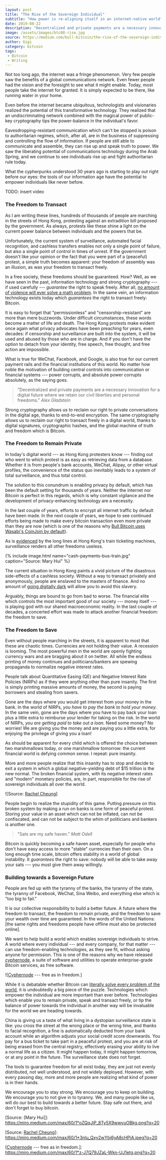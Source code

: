 ```yaml
---
layout: post
title: "The Rise of the Sovereign Individual"
subtitle: "How power is re-aligning itself in an internet-native world"
date: 2019-08-22
description: "Decentralized and private payments are a necessary innovation for a digital future where we retain our civil liberties and personal freedoms."
image: /assets/images/btc08-rise.jpg
source: https://medium.com/bull-bitcoin/the-rise-of-the-sovereign-individual-2201eee82f00
author: Gigi
category: bitcoin
tags:
 - Bitcoin
 - Writing
---
```


Not too long ago, the internet was a fringe phenomenon. Very few people
saw the benefits of a global communications network. Even fewer people
had the vision and the foresight to see what it might enable. Today,
most people take the internet for granted. It is simply expected to be
there, like running water in your home.

Even before the internet became ubiquitous, technologists and
visionaries realized the potential of this transformative technology.
They realized that an undiscriminating network combined with the magical
power of public-key cryptography tips the power-balance in the
individual's favor.

Eavesdropping-resistant communication which can't be stopped is poison
to authoritarian regimes, which, after all, are in the business of
suppressing and controlling the flow of information. If people are still
able to communicate and assemble, they can rise up and speak truth to
power. We saw the liberating potential of communications technology
during the Arab Spring, and we continue to see individuals rise up and
fight authoritarian rule today.

What the cypherpunks understood 30 years ago is starting to play out
right before our eyes: the tools of our information age have the
potential to empower individuals like never before.

TODO: insert video

### The Freedom to Transact

As I am writing these lines, hundreds of thousands of people are
marching in the streets of Hong Kong, protesting against an extradition
bill proposed by the government. As always, protests like these shine a
light on the current power balance between individuals and the powers
that be.

Unfortunately, the current system of surveillance, automated facial
recognition, and cashless transfers enables not only a single point of
failure, but also a single point of control in times of unrest. If the
government doesn't like your opinion or the fact that you were part of a
(peaceful) protest, a simple truth becomes apparent: your freedom of
assembly was an illusion, as was your freedom to transact freely.

In a free society, these freedoms should be guaranteed. How? Well, as we have
seen in the past, information technology and strong cryptography --- if used
carefully --- *guarantee* the right to speak freely. After all, [no amount of
violence will ever solve a math problem][math-problem]. In the same vein, an
information technology exists today which *guarantees* the right to transact
freely: Bitcoin.

It is easy to forget that "permissionless" and "censorship-resistant"
are more than mere buzzwords. Under difficult circumstances, these words
become a matter of life and death. The Hong Kong protests make evident
once again what privacy advocates have been preaching for years, even
decades: if censorship and surveillance are built into the system, it
will be used and abused by those who are in charge. And if you don't
have the option to detach from your identity, free speech, free thought,
and free action are impossible.

What is true for WeChat, Facebook, and Google, is also true for our
current payment rails and the financial institutions of this world. No
matter how noble the motivation of building central controls into
communication or financial systems --- power corrupts, and absolute
power corrupts absolutely, as the saying goes.

> "Decentralized and private payments are a necessary innovation for a
> digital future where we retain our civil liberties and personal
> freedoms."
> <cite>Alex Gladstein</cite>

Strong cryptography allows us to reclaim our right to private
conversations in the digital age, thanks to end-to-end encryption. The
same cryptography allows us to reclaim our right to transact freely in a
digital world, thanks to digital signatures, cryptographic hashes, and
the global machine of truth and freedom which is Bitcoin.

### The Freedom to Remain Private

In today's digital world --- as Hong Kong protesters know --- finding
out who went to which protest is as easy as retrieving data from a
database. Whether it is from people's bank accounts, WeChat, Alipay, or
other virtual profiles, the convenience of the status quo inevitably
leads to a system of total surveillance, and thus total control.

The solution to this conundrum is enabling privacy by default, which has
been the default setting for thousands of years. Neither the internet
nor Bitcoin is perfect in this regards, which is why constant vigilance
and the development of privacy-enhancing technology are a necessity.

In the last couple of years, efforts to encrypt all internet traffic by
default have been made. In the next couple of years, we hope to see
continued efforts being made to make every bitcoin transaction even more
private than they are now (which is one of the reasons why [Bull Bitcoin
uses Wasabi's CoinJoin by default]).

As is [evidenced][maryhui] by the long lines at Hong Kong's train ticketing
machines, surveillance renders all other freedoms useless.

{% include image.html name="cash-payments-bus-train.jpg" caption="Source: Mary Hui" %}

The current situation in Hong Kong paints a vivid picture of the
disastrous side-effects of a cashless society. Without a way to transact
privately and anonymously, people are enslaved to the masters of
finance. And no amount of [going digitally dark] will allow you to avoid
this slavery.

Arguably, things are bound to go from bad to worse. The financial elite
which controls the most important good of our society --- money itself
--- is playing god with our shared macroeconomic reality. In the last
couple of decades, a concerted effort was made to attack another
financial freedom: the freedom to save.

### The Freedom to Save

Even without people marching in the streets, it is apparent to most that
these are chaotic times. Currencies are not holding their value. A
recession is looming. The most powerful men in the world are openly
fighting currency wars and are bragging about it on twitter. All while
the endless printing of money continues and politicians/bankers are
spewing propaganda to normalize negative interest rates.

People talk about Quantitative Easing (QE) and Negative Interest Rate
Policies (NIRPs) as if they were anything other than pure insanity. The
first is simply printing massive amounts of money, the second is paying
borrowers and stealing from savers.

Gone are the days where you would get interest from your money in the
bank. In the world of NIRPs, *you have to pay the bank to hold your
money*. In the same vein, gone are the days where you have to pay back
your loan plus a little extra to reimburse your lender for taking on the
risk. In the world of NIRPs, *you are getting paid to take out a loan*.
Need some money? No worries! We are giving you the money and are paying
you a little extra, for enjoying the privilege of giving you a loan!

As should be apparent for every child which is offered the choice
between two marshmallows today, or one marshmallow tomorrow: the current
financial world is defying common sense. I repeat: pure insanity.

More and more people realize that this insanity has to stop and decide
to exit a system in which a global negative-yielding debt of \$15
trillion is the new normal. The broken financial system, with its
negative interest rates and "modern" monetary policies, are, in part,
responsible for the rise of sovereign individuals all over the world.

![Source: [Rachel Cheung]]

People begin to realize the stupidity of this game. Putting pressure on
this broken system by making a run on banks is one form of peaceful
protest. Storing your value in an asset which can not be inflated, can
not be confiscated, and can not be subject to the whim of politicians
and bankers is another one.

> "Sats are my safe haven."
> <cite>Matt Odell</cite>

Bitcoin is quickly becoming a safe haven asset, especially for people
who don't have easy access to more "stable" currencies than their own.
On a long enough time scale, bitcoin offers stability in a world of
global instability. It *guarantees* the right to save: nobody will be
able to take away your sats --- you must give them away willingly.

### Building towards a Sovereign Future

People are fed up with the tyranny of the banks, the tyranny of the
state, the tyranny of Facebook, WeChat, Sina Weibo, and everything else
which is "too big to fail."

It is our collective responsibility to build a better future. A future
where the freedom to transact, the freedom to remain private, and the
freedom to save your wealth over time are guaranteed. In the words of
the United Nations: [the same rights and freedoms people have offline
must also be protected online].

We want to help build a world which enables sovereign individuals to
strive. A world where every individual --- and every company, for that
matter --- can use freedom-enabling technologies, as they see fit,
without asking anyone for permission. This is one of the reasons why we
have released [cyphernode], a suite of software and utilities to operate
enterprise-grade Bitcoin services, as free software.

![[Cyphernode] --- free as in freedom.]

While it is debatable whether Bitcoin can [literally solve every problem
of the world], it is undoubtedly a big piece of the puzzle. Technologies
which empower the individual are more important than ever before.
Technologies which enable you to remain private, speak and transact
freely, or tip the balance of power towards the individual in another
way will be invaluable for the world we are heading towards.

China is giving us a taste of what living in a dystopian surveillance
state is like: you cross the street at the wrong place or the wrong
time, and thanks to facial recognition, a fine is automatically deducted
from your bank account while an algorithm adjusts your social credit
score downwards. You pay for a bus ticket to take part in a peaceful
protest, and you are at risk of being erased from the central registry,
effectively erasing your ability to live a normal life as a citizen. It
might happen today, it might happen tomorrow, or at any point in the
future. The surveillance state does not forget.

The tools to guarantee freedom for all exist today, they are just not
evenly distributed, not well understood, and not widely deployed.
However, with every passing day, more and more people are realizing what
kind of power is in their hands.

We encourage you to stay strong. We encourage you to keep on building.
We encourage you to not give in to tyranny. We, and many people like us,
will do our best to build towards a better future. Stay safe out there,
and don't forget to buy bitcoin.

[math-problem]: https://www.today.com/news/cypherpunks-julian-assange-future-internet-wbna49543113
[Bull Bitcoin uses Wasabi's CoinJoin by default]: http://fakehost/bull-bitcoin/bull-bitcoin-protecting-against-financial-censorship-and-reclaiming-customers-privacy-one-5630e1f47922
[maryhui]: https://twitter.com/maryhui/status/1138675837165641733
[Source: [Mary Hui]]: https://miro.medium.com/max/60/1*oZQqJiP_8Ty5X9wwvuOBkg.png?q=20

[going digitally dark]: https://www.rappler.com/world/regions/asia-pacific/233012-surveillance-savvy-hong-kong-protesters-go-digitally-dark
[Rachel Cheung]: https://twitter.com/rachel_cheung1/status/1161921311171440640
[Source: [Rachel Cheung]]: https://miro.medium.com/max/60/1*3nlu_Qxy2wYbj6yA8cHPiA.jpeg?q=20

[article19]: https://www.article19.org/resources/article-19-at-the-unhrc-the-same-rights-that-people-have-offline-must-also-be-protected-online/
[cyphernode]: https://github.com/SatoshiPortal/cyphernode
[[Cyphernode] --- free as in freedom.]: https://miro.medium.com/max/60/1*z-J7Q79JZaL-Wkn-UJ1etg.png?q=20

[literally solve every problem of the world]: https://twitter.com/pierre_rochard/status/1154737205547610113
[1]: https://miro.medium.com/max/60/1*RfvYKUPMu6oJBgICu72a8Q.jpeg?q=20
